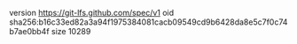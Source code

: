 version https://git-lfs.github.com/spec/v1
oid sha256:b16c33ed82a3a94f1975384081cacb09549cd9b6428da8e5c7f0c74b7ae0bb4f
size 10289

